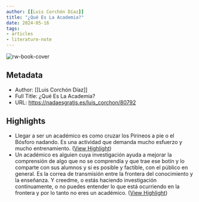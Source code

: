 ```yaml
---
author: [[Luis Corchón Díaz]]
title: "¿Qué Es La Academia?"
date: 2024-05-16
tags: 
- articles
- literature-note
---
```

![rw-book-cover](https://nadaesgratis.es/wp-content/uploads/imagen-corchon-1024x749.png)

## Metadata
- Author: [[Luis Corchón Díaz]]
- Full Title: ¿Qué Es La Academia?
- URL: https://nadaesgratis.es/luis_corchon/80792

## Highlights
- Llegar a ser un académico es como cruzar los Pirineos a pie o el Bósforo nadando. Es una actividad que demanda mucho esfuerzo y mucho entrenamiento. ([View Highlight](https://read.readwise.io/read/01hxyzwdjnh8419t88jn14jnaq))
- Un académico es alguien cuya investigación ayuda a mejorar la comprensión de algo que no se comprendía y que trae ese botín y lo comparte con sus alumnos y si es posible y factible, con el público en general. Es la correa de transmisión entre la frontera del conocimiento y la enseñanza. Y creedme, o estás haciendo investigación continuamente, o no puedes entender lo que está ocurriendo en la frontera y por lo tanto no eres un académico. ([View Highlight](https://read.readwise.io/read/01hxz01asbx82af7nqxrav79az))
